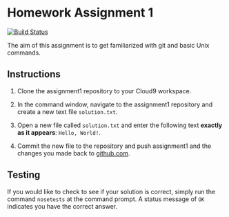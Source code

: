 # Homework Assignment 1

[![Build Status](https://travis-ci.com/PGE323M/assignment1.svg?token=SnMGq692xXXqxzyE6QSj&branch=master)](https://travis-ci.com/PGE323M/assignment1)

The aim of this assignment is to get familiarized with git and basic Unix commands.

## Instructions

 1. Clone the assignment1 repository to your Cloud9 workspace.

 2. In the command window, navigate to the assignment1 repository and create a new text file `solution.txt`.

 3. Open a new file called `solution.txt` and enter the following text **exactly as it appears**: `Hello, World!`.

 4. Commit the new file to the repository and push assignment1 and the changes you made back to [github.com](http://github.com).

 ## Testing

 If you would like to check to see if your solution is correct, simply run the command `nosetests` at the command prompt.  A status message of `OK` indicates you have the correct answer.
